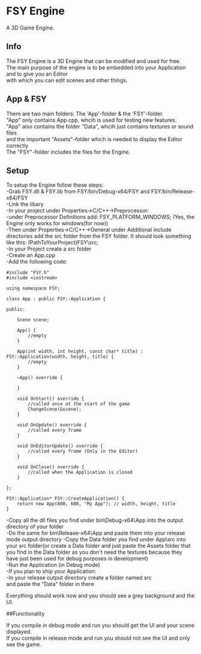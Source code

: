 # FSY Engine
 A 3D Game Engine.

## Info

The FSY Engine is a 3D Engine that can be modified and used for free. <br />
The main purpose of the engine is to be embedded into your Application and to give you an Editor <br />
with which you can edit scenes and other things.

## App & FSY

There are two main folders: The 'App'-folder & the 'FSY'-folder. <br />
"App" only contains App.cpp, whcih is used for testing new features. <br />
"App" also contains the folder "Data", whcih just contains textures or sound files <br />
and the important "Assets"-folder which is needed to display the Editor correctly <br />
The "FSY"-folder includes the files for the Engine.

## Setup

To setup the Engine follow these steps: <br />
-Grab FSY.dll & FSY.lib from FSY/bin/Debug-x64/FSY and FSY/bin/Release-x64/FSY <br />
-Link the libary <br />
-In your project under Properties->C/C++->Preprocessor: <br />
	-under Preprocessor Definitions add: FSY_PLATFORM_WINDOWS; (Yes, the Engine only works for windows(for now)) <br />
-Then under Properties->C/C++->General under Additional include directories
 add the src folder from the FSY folder. It should
 look something like this: (PathToYourProject)FSY\src; <br />
-In your Project create a src folder <br />
-Create an App.cpp <br />
-Add the following code:

	#include "FSY.h"
	#include <iostream>

	using namespace FSY;

	class App : public FSY::Application {

	public:

		Scene scene;

		App() {
			//empty
		}

		App(int width, int height, const char* title) : FSY::Application(width, height, title) {
			//empty
		}

		~App() override {

		}

		void OnStart() override {
			//called once at the start of the game
			ChangeScene(&scene);
		}

		void OnUpdate() override {
			//called every frame
		}

		void OnEditorUpdate() override {
			//called every frame (Only in the Editor)
		}

		void OnClose() override {
			//called when the Application is closed
		}
	
	};

	FSY::Application* FSY::CreateApplication() {
		return new App(800, 600, "My App"); // width, height, title
	}

-Copy all the dll files you find under bin\Debug-x64\App
 into the output directory of your folder <br />
-Do the same for bin\Release-x64\App and paste them into your release mode output directory
-Copy the Data folder you find under App\src into
 your src folder(or create a Data folder and just
 paste the Assets folder that you find in the Data
 folder as you don't need the textures because
 they have just been used for debug purposes in
 development) <br />
-Run the Application (in Debug mode) <br />
-If you plan to ship your Application: <br />
	-In your release output directory create a folder named src <br />
	and paste the "Data" folder in there

Everything should work now and you should see a grey
background and the UI.

##Functionality

If you compile in debug mode and run you should get the UI and your scene displayed. <br />
If you compile in release mode and run you should not see the UI and only see the game. <br />